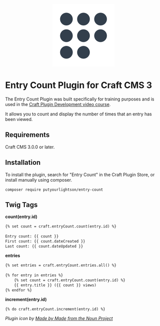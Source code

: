 <p align="center"><img width="200" src="src/icon.svg"></p>

# Entry Count Plugin for Craft CMS 3

The Entry Count Plugin was built specifically for training purposes and is used in the [Craft Plugin Development video course](https://mijingo.com/products/screencasts/craft-plugin-development/).

It allows you to count and display the number of times that an entry has been viewed.

## Requirements

Craft CMS 3.0.0 or later.

## Installation

To install the plugin, search for "Entry Count" in the Craft Plugin Store, or install manually using composer.

    composer require putyourlightson/entry-count

## Twig Tags

**count(entry.id)**

    {% set count = craft.entryCount.count(entry.id) %}

    Entry count: {{ count }}
    First count: {{ count.dateCreated }}
    Last count: {{ count.dateUpdated }}

**entries**

    {% set entries = craft.entryCount.entries.all() %}

    {% for entry in entries %}
        {% set count = craft.entryCount.count(entry.id) %}
        {{ entry.title }} ({{ count }} views)
    {% endfor %}

**increment(entry.id)**

    {% do craft.entryCount.increment(entry.id) %}
    
*Plugin icon by [Made by Made from the Noun Project](https://thenounproject.com/made.somewhere/collection/counting/?i=864431)*